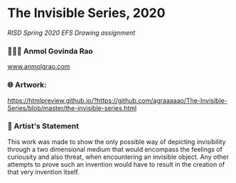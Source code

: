 # The Invisible Series, 2020

*RISD Spring 2020 EFS Drawing assignment*

### 👨🏾‍💻 Anmol Govinda Rao
www.anmolgrao.com

### 🌐 Artwork:
https://htmlpreview.github.io/?https://github.com/agraaaaao/The-Invisible-Series/blob/master/the-invisible-series.html

### 📄 Artist's Statement
This work was made to show the only possible way of depicting invisibility through a two dimensional medium that would encompass the feelings of curiousity and also threat, when encountering an invisible object. Any other attempts to prove such an invention would have to result in the creation of that very invention itself.
